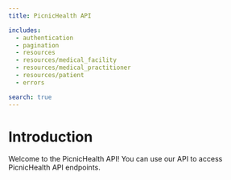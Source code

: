 ```yaml
---
title: PicnicHealth API

includes:
  - authentication
  - pagination
  - resources
  - resources/medical_facility
  - resources/medical_practitioner
  - resources/patient
  - errors

search: true
---
```


# Introduction

Welcome to the PicnicHealth API! You can use our API to access PicnicHealth API endpoints.
